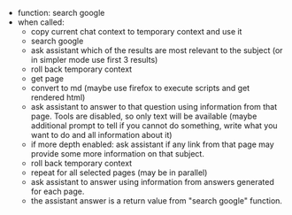 
* function: search google
* when called:
  * copy current chat context to temporary context and use it
  * search google
  * ask assistant which of the results are most relevant to the subject (or in simpler mode use first 3 results)
  * roll back temporary context
  * get page
  * convert to md (maybe use firefox to execute scripts and get rendered html)
  * ask assistant to answer to that question using information from that page. Tools are disabled, so only text will be available
    (maybe additional prompt to tell if you cannot do something, write what you want to do and all information about it)
  * if more depth enabled: ask assistant if any link from that page may provide some more information on that subject.
  * roll back temporary context
  * repeat for all selected pages (may be in parallel)
  * ask assistant to answer using information from answers generated for each page.
  * the assistant answer is a return value from "search google" function.